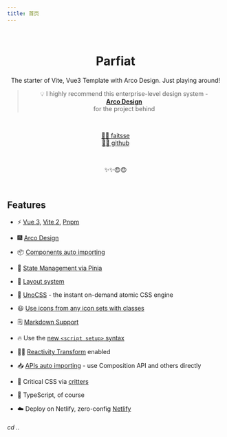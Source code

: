 ```yaml
---
title: 首页
---
```


<br>

<p align="center">
<div i-teenyicons-mood-tongue-solid text-50px bg="[rgb(var(--primary-6))]"></div>
</p>

<h1 align="center">Parfiat</h1>

<p align="center">
The starter of Vite, Vue3 Template with Arco Design. Just playing around!
</p>

<blockquote align="center">
<p>💡 I highly recommend this enterprise-level design system - <br><a href="https://arco.design/vue/component/layout"><strong>Arco Design</strong></a><br>for the project behind</p>
</blockquote>

<br>
<p align="center">
<a href="https://github.com/faitsse">🤹‍♂️ faitsse</a><br>
<a href="https://github.com/faitsse/parfait">🐱‍🐉 github</a>
</p>
<br>

<p align="center" text-18px>
✨✨😍😍
</p>
<br>

## Features

- ⚡️ [Vue 3](https://github.com/vuejs/vue-next), [Vite 2](https://github.com/vitejs/vite), [Pnpm](https://pnpm.js.org/)

- 🎆 [Arco Design](https://arco.design/vue/docs/start)

- 📦 [Components auto importing](./src/components)

- 🍍 [State Management via Pinia](https://pinia.esm.dev/)

- 📑 [Layout system](./src/layouts)

- 🎨 [UnoCSS](https://github.com/antfu/unocss) - the instant on-demand atomic CSS engine

- 😃 [Use icons from any icon sets with classes](https://github.com/antfu/unocss/tree/main/packages/preset-icons)

- 🗒 [Markdown Support](https://github.com/antfu/vite-plugin-md)

- 🔥 Use the [new `<script setup>` syntax](https://github.com/vuejs/rfcs/pull/227)

- 🤙🏻 [Reactivity Transform](https://vuejs.org/guide/extras/reactivity-transform.html) enabled

- 📥 [APIs auto importing](https://github.com/antfu/unplugin-auto-import) - use Composition API and others directly

- 🦔 Critical CSS via [critters](https://github.com/GoogleChromeLabs/critters)

- 🦾 TypeScript, of course

- ☁️ Deploy on Netlify, zero-config [Netlify](https://www.netlify.com)

###### cd ..

<br>
<br>

